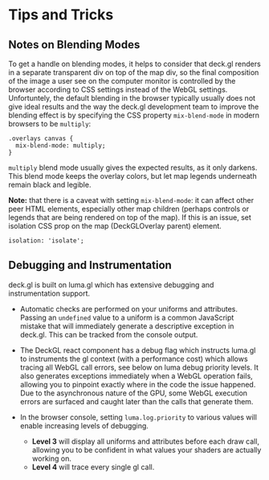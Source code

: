 # Tips and Tricks

## Notes on Blending Modes

To get a handle on blending modes, it helps to consider that deck.gl
renders in a separate transparent div on top of the map div,
so the final composition of the image a user see on the computer monitor is
controlled by the browser according to CSS settings instead of the WebGL
settings. Unfortuntely, the default blending in the browser typically usually
does not give ideal results and the way the deck.gl development team to improve
the blending effect is by specifying the CSS property `mix-blend-mode`
in modern browsers to be `multiply`:

    .overlays canvas {
      mix-blend-mode: multiply;
    }

`multiply` blend mode usually gives the expected results, as it only darkens.
This blend mode keeps the overlay colors, but let map legends underneath
remain black and legible.

**Note:** that there is a caveat with setting `mix-blend-mode`:
it can affect other peer HTML elements, especially other map children (perhaps
controls or legends that are being rendered on top of the map).
If this is an issue, set isolation CSS prop on the map (DeckGLOverlay parent)
element.

    isolation: 'isolate';


## Debugging and Instrumentation

deck.gl is built on luma.gl which has extensive debugging and instrumentation
support.

* Automatic checks are performed on your uniforms and attributes.
  Passing an `undefined` value to a uniform is a common JavaScript mistake that
  will immediately generate a descriptive exception in deck.gl. This can be tracked
  from the console output.

* The DeckGL react component has a debug flag which instructs luma.gl
  to instruments the gl context (with a performance cost) which allows
  tracing all WebGL call errors, see below on luma debug priority levels.
  It also generates exceptions immediately when a WebGL operation fails,
  allowing you to pinpoint exactly where in the code the issue
  happened. Due to the asynchronous nature of the GPU, some WebGL execution
  errors are surfaced and caught later than the calls that generate them.

* In the browser console, setting `luma.log.priority` to various values will
  enable increasing levels of debugging.
    - **Level 3** will display all uniforms and attributes before each draw
      call, allowing you to be confident in what values your shaders are
      actually working on.
    - **Level 4** will trace every single gl call.
